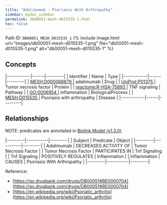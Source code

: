 ```yaml
---
title: "Adalimumab - Psoriasis With Arthropathy"
sidebar: mydoc_sidebar
permalink: db00051-mesh-d015535-1.html
toc: false 
---
```



Path ID: `DB00051_MESH_D015535_1`
{% include image.html url="images/db00051-mesh-d015535-1.png" file="db00051-mesh-d015535-1.png" alt="db00051-mesh-d015535-1" %}

## Concepts

|------------|------|---------|
| Identifier | Name | Type    |
|------------|------|---------|
| <a href="https://identifiers.org/MESH:D000068879">MESH:D000068879 </a> | adalimumab | Drug |
| <a href="https://identifiers.org/UniProt:P01375">UniProt:P01375 </a> | Tumor necrosis factor | Protein |
| <a href="https://identifiers.org/reactome:R-HSA-75893">reactome:R-HSA-75893 </a> | TNF signaling | Pathway |
| <a href="https://identifiers.org/GO:0006954">GO:0006954 </a> | inflammation | BiologicalProcess |
| <a href="https://identifiers.org/MESH:D015535">MESH:D015535 </a> | Psoriasis with arthropathy | Disease |
|------------|------|---------|

## Relationships


NOTE: predicates are annotated in <a href="https://github.com/biolink/biolink-model/releases/tag/v1.3.0">Biolink Model (v1.3.0)</a>

|---------|-----------|---------|
| Subject | Predicate | Object  |
|---------|-----------|---------|
| Adalimumab | DECREASES ACTIVITY OF | Tumor Necrosis Factor |
| Tumor Necrosis Factor | PARTICIPATES IN | Tnf Signaling |
| Tnf Signaling | POSITIVELY REGULATES | Inflammation |
| Inflammation | CAUSES | Psoriasis With Arthropathy |
|---------|-----------|---------|

Reference: 
  - [https://go.drugbank.com/drugs/DB00051#BE0000704](https://go.drugbank.com/drugs/DB00051#BE0000704)
  - [https://en.wikipedia.org/wiki/Psoriatic_arthritis](https://en.wikipedia.org/wiki/Psoriatic_arthritis)

